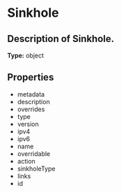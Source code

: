 # Sinkhole

## Description of Sinkhole.

**Type:** object

## Properties
* metadata
* description
* overrides
* type
* version
* ipv4
* ipv6
* name
* overridable
* action
* sinkholeType
* links
* id
